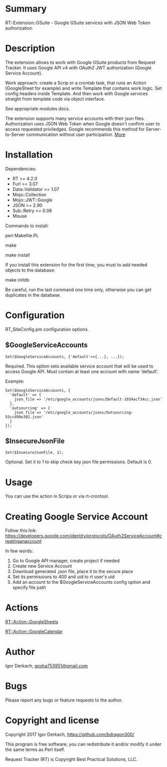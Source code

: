 # Summary

RT::Extension::GSuite - Google GSuite services with JSON Web Token authorization

# Description

The extension allows to work with Google GSuite products from Request Tracker.
It uses Google API v4 with OAuth2 JWT authorization (Google Service Account).

Work approach: create a Scrip or a crontab task, that runs an Action
(GoogleSheet for example) and write Template that contains work logic. Set
config headers inside Template. And then work with Google services straight 
from template code via object interface.

See appropriate modules docs.

The extension supports many service accounts with their json files. Authorization
uses JSON Web Token when Google doesn't confirm user to access requested
priviledges. Google recommends this method for Server-to-Server communication
without user participation. [More](https://developers.google.com/identity/protocols/OAuth2)

# Installation

Dependencies:

* RT >= 4.2.0
* Furl >= 3.07
* Data::Validator >= 1.07
* Mojo::Collection
* Mojo::JWT::Google
* JSON >= 2.90
* Sub::Retry >= 0.06
* Mouse

Commands to install:

  perl Makefile.PL

  make
  
  make install

If you install this extension for the first time, you must to add needed objects
to the database:

  make initdb

Be careful, run the last command one time only, otherwise you can get duplicates
in the database.

# Configuration

RT_SiteConfig.pm configuration options.

## $GoogleServiceAccounts

```
Set($GoogleServiceAccounts, {'default'=>{...}, ...});
```

Required. This option sets available service account that will be used to access
Google API. Must contain at least one account with name 'default'. 

Example:

```
Set($GoogleServiceAccounts, {
  'default' => {
    json_file => '/etc/google_accounts/jsons/Default-1934acf34cc.json'
  },
  'outsourcing' => {
    json_file => '/etc/google_accounts/jsons/Outsourcing-55ccd98e302.json'
  }
});
```

## $InsecureJsonFile

```
Set($InsecureJsonFile, 1);
```

Optional. Set it to 1 to skip check key json file permissions. Default is 0.

# Usage

You can use the action in Scrips or via rt-crontool.

# Creating Google Service Account

Follow this link: https://developers.google.com/identity/protocols/OAuth2ServiceAccount#creatinganaccount

In few words:

1. Go to Google API manager, create project if needed
2. Create new Service Account
3. Download generated .json file, place it to the secure place
4. Set its permissions to 400 and uid to rt user's uid
5. Add an account to the $GoogleServiceAccounts config option and specify file path

# Actions

[RT::Action::GoogleSheets](README.GoogleSheets.md)

[RT::Action::GoogleCalendar](README.GoogleCalendar.md)

# Author

Igor Derkach, <gosha753951@gmail.com>


# Bugs

Please report any bugs or feature requests to the author.


# Copyright and license

Copyright 2017 Igor Derkach, <https://github.com/bdragon300/>

This program is free software; you can redistribute it and/or modify it under
the same terms as Perl itself.

Request Tracker (RT) is Copyright Best Practical Solutions, LLC.
